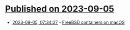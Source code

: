 # [Published on 2023-09-05](index.md)

* [2023-09-05, 07:34:27](https://lobste.rs/s/8uhm2e/freebsd_containers_on_macos) - [FreeBSD containers on macOS](https://github.com/davidchisnall/container-vm-scripts)

